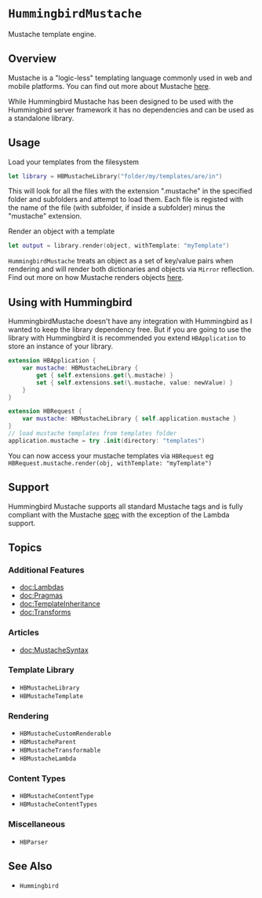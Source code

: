 # ``HummingbirdMustache``

Mustache template engine. 

## Overview

Mustache is a "logic-less" templating language commonly used in web and mobile platforms. You can find out more about Mustache [here](http://mustache.github.io/mustache.5.html).

While Hummingbird Mustache has been designed to be used with the Hummingbird server framework it has no dependencies and can be used as a standalone library.

## Usage

Load your templates from the filesystem 
```swift
let library = HBMustacheLibrary("folder/my/templates/are/in")
```
This will look for all the files with the extension ".mustache" in the specified folder and subfolders and attempt to load them. Each file is registed with the name of the file (with subfolder, if inside a subfolder) minus the "mustache" extension.

Render an object with a template 
```swift
let output = library.render(object, withTemplate: "myTemplate")
```
`HummingbirdMustache` treats an object as a set of key/value pairs when rendering and will render both dictionaries and objects via `Mirror` reflection. Find out more on how Mustache renders objects [here](https://hummingbird-project.github.io/hummingbird/current/hummingbird-mustache/mustache-syntax.html).

## Using with Hummingbird

HummingbirdMustache doesn't have any integration with Hummingbird as I wanted to keep the library dependency free. But if you are going to use the library with Hummingbird it is recommended you extend `HBApplication` to store an instance of your library.

```swift
extension HBApplication {
    var mustache: HBMustacheLibrary {
        get { self.extensions.get(\.mustache) }
        set { self.extensions.set(\.mustache, value: newValue) }
    }
}

extension HBRequest {
    var mustache: HBMustacheLibrary { self.application.mustache }
}
// load mustache templates from templates folder
application.mustache = try .init(directory: "templates")
```
You can now access your mustache templates via `HBRequest` eg `HBRequest.mustache.render(obj, withTemplate: "myTemplate")`

## Support

Hummingbird Mustache supports all standard Mustache tags and is fully compliant with the Mustache [spec](https://github.com/mustache/spec) with the exception of the Lambda support.  

## Topics

### Additional Features

- <doc:Lambdas>
- <doc:Pragmas>
- <doc:TemplateInheritance>
- <doc:Transforms>

### Articles

- <doc:MustacheSyntax>

### Template Library

- ``HBMustacheLibrary``
- ``HBMustacheTemplate``

### Rendering

- ``HBMustacheCustomRenderable``
- ``HBMustacheParent``
- ``HBMustacheTransformable``
- ``HBMustacheLambda``

### Content Types

- ``HBMustacheContentType``
- ``HBMustacheContentTypes``

### Miscellaneous

- ``HBParser``

## See Also

- ``Hummingbird``